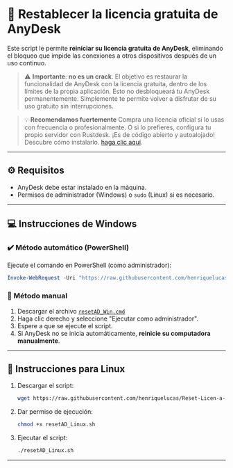 
# 🔄 Restablecer la licencia gratuita de AnyDesk

Este script le permite **reiniciar su licencia gratuita de AnyDesk**, eliminando el bloqueo que impide las conexiones a otros dispositivos después de un uso continuo.  
> ⚠️ **Importante**: **no es un crack**. El objetivo es restaurar la funcionalidad de AnyDesk con la licencia gratuita, dentro de los límites de la propia aplicación. Esto no desbloqueará tu AnyDesk permanentemente. Simplemente te permite volver a disfrutar de su uso gratuito sin interrupciones.

> 💡 **Recomendamos fuertemente** Compra una licencia oficial si lo usas con frecuencia o profesionalmente.
> O si lo prefieres, configura tu propio servidor con Rustdesk. ¡Es de código abierto y autoalojado! Descubre cómo instalarlo. <a href="https://github.com/henriquelucas/Rustdesk-Server/tree/main" />haga clic aquí</a>.
---

## ⚙️ Requisitos

- AnyDesk debe estar instalado en la máquina.
- Permisos de administrador (Windows) o `sudo` (Linux) si es necesario.

---

## 💻 Instrucciones de Windows

### ✔️ Método automático (PowerShell)

Ejecute el comando en PowerShell (como administrador):

```powershell
Invoke-WebRequest -Uri "https://raw.githubusercontent.com/henriquelucas/Reset-Licen-a-Anydesk/main/resetAD_Win.cmd" -OutFile "resetAD_Win.cmd"; Start-Process "resetAD_Win.cmd"
```

### 🧭 Método manual

1. Descargar el archivo [`resetAD_Win.cmd`](https://raw.githubusercontent.com/henriquelucas/Reset-Licen-a-Anydesk/main/resetAD_Win.cmd)  
2. Haga clic derecho y seleccione "Ejecutar como administrador".  
3. Espere a que se ejecute el script.  
4. Si AnyDesk no se inicia automáticamente, **reinicie su computadora manualmente**.

---

## 🐧 Instrucciones para Linux

1. Descargar el script:
   ```bash
   wget https://raw.githubusercontent.com/henriquelucas/Reset-Licen-a-Anydesk/main/resetAD_Linux.sh
   ```

2. Dar permiso de ejecución:
   ```bash
   chmod +x resetAD_Linux.sh
   ```

3. Ejecutar el script:
   ```bash
   ./resetAD_Linux.sh
   ```

---


